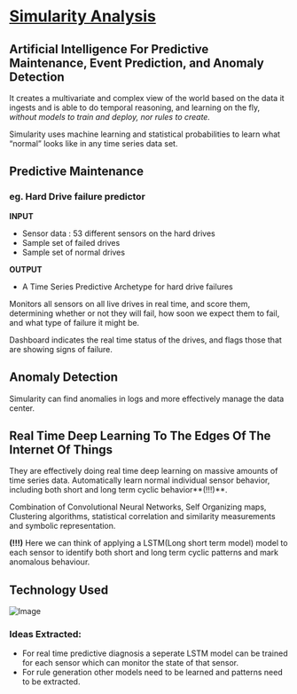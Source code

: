# [Simularity Analysis](http://simularity.com/)
## Artificial Intelligence For Predictive Maintenance, Event Prediction, and Anomaly Detection
It creates a multivariate and complex view of the world based on the data it ingests and is able to do temporal reasoning, and learning on the fly, _without models to train and deploy, nor rules to create._

Simularity uses machine learning and statistical probabilities to learn what “normal” looks like in any time series data set.

## Predictive Maintenance
### eg. Hard Drive failure predictor

**INPUT** 

- Sensor data : 53 different sensors on the hard drives
- Sample set of failed drives
- Sample set of normal drives

**OUTPUT**

- A Time Series Predictive Archetype for hard drive failures

Monitors all sensors on all live drives in real time, and score them, determining whether or not they will fail, how soon we expect them to fail, and what type of failure it might be.

Dashboard indicates the real time status of the drives, and flags those that are showing signs of failure.

## Anomaly Detection
Simularity can find anomalies in logs and more effectively manage the data center.

## Real Time Deep Learning To The Edges Of The Internet Of Things
They are effectively doing real time deep learning on massive amounts of time series data. Automatically learn normal individual sensor behavior, including both short and long term cyclic behavior**(!!!)**.

Combination of Convolutional Neural Networks, Self Organizing maps, Clustering algorithms, statistical correlation and similarity measurements and symbolic representation.

**(!!!)** Here we can think of applying a LSTM(Long short term model) model to each sensor to identify both short and long term cyclic patterns and mark anomalous behaviour.

## Technology Used
![Image](http://simularity.com/wp-content/uploads/2015/05/technology-platform.png)


### Ideas Extracted:

- For real time predictive diagnosis a seperate LSTM model can be trained for each sensor which can monitor the state of that sensor.
- For rule generation other models need to be learned and patterns need to be extracted.
